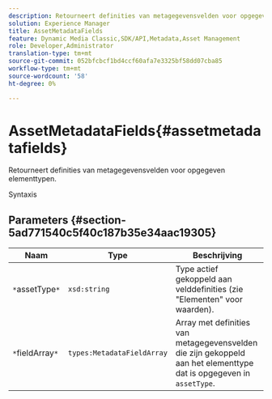 ```yaml
---
description: Retourneert definities van metagegevensvelden voor opgegeven elementtypen.
solution: Experience Manager
title: AssetMetadataFields
feature: Dynamic Media Classic,SDK/API,Metadata,Asset Management
role: Developer,Administrator
translation-type: tm+mt
source-git-commit: 052bfcbcf1bd4ccf60afa7e3325bf58dd07cba85
workflow-type: tm+mt
source-wordcount: '58'
ht-degree: 0%

---
```



# AssetMetadataFields{#assetmetadatafields}

Retourneert definities van metagegevensvelden voor opgegeven elementtypen.

Syntaxis

## Parameters {#section-5ad771540c5f40c187b35e34aac19305}

| Naam | Type | Beschrijving |
|---|---|---|
| `*`assetType`*` | `xsd:string` | Type actief gekoppeld aan velddefinities (zie &quot;Elementen&quot; voor waarden). |
| `*`fieldArray`*` | `types:MetadataFieldArray` | Array met definities van metagegevensvelden die zijn gekoppeld aan het elementtype dat is opgegeven in `assetType`. |

